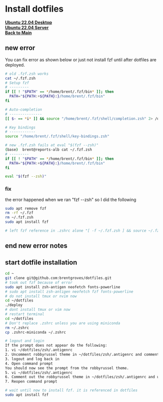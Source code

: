 # Install dotfiles

**[Ubuntu 22.04 Desktop](../../ubuntu22-04/desktop-install.md)**\
**[Ubuntu 22.04 Server](../../ubuntu22-04/server-install.md)**\
**[Back to Main](../../../README.md)**

## new error

You can fix error as shown below or just not install fzf until after dotfiles are deployed.

```bash
# old .fzf.zsh works
cat ~/.fzf.zsh
# Setup fzf
# ---------
if [[ ! "$PATH" == */home/brent/.fzf/bin* ]]; then
  PATH="${PATH:+${PATH}:}/home/brent/.fzf/bin"
fi

# Auto-completion
# ---------------
[[ $- == *i* ]] && source "/home/brent/.fzf/shell/completion.zsh" 2> /dev/null

# Key bindings
# ------------
source "/home/brent/.fzf/shell/key-bindings.zsh"

# new .fzf.zsh fails at eval "$(fzf --zsh)"
(base)  brent@reports-alb cat ~/.fzf.zsh
# ---------
if [[ ! "$PATH" == */home/brent/.fzf/bin* ]]; then
  PATH="${PATH:+${PATH}:}/home/brent/.fzf/bin"
fi

eval "$(fzf --zsh)"
```

### fix

the error happened when we ran "fzf --zsh" so I did the following

```bash
sudo apt remove fzf
rm -rf ~/.fzf
rm ~/.fzf.zsh
sudo apt install fzf

# left fzf reference in .zshrc alone "[ -f ~/.fzf.zsh ] && source ~/.fzf.zsh"

```

## end new error notes

## start dotfile installation

```bash
cd ~
git clone git@github.com:brentgroves/dotfiles.git
# took out fzf because of error 
sudo apt install zsh-antigen neofetch fonts-powerline
# sudo apt install zsh-antigen neofetch fzf fonts-powerline
# do not install tmux or nvim now
cd ~/dotfiles
./deploy
# dont install tmux or vim now
# restart terminal
cd ~/dotfiles
# Don't replace .zshrc unless you are using miniconda
rm ~/.zshrc
cp .zshrc-miniconda ~/.zshrc

# logout and login
If the prompt does not appear do the following:
1. vi ~/dotfiles/zsh/.antigenrc
2. Uncomment robbyrussel theme in ~/dotfiles/zsh/.antigenrc and comment out the agnoster  theme
3. logout and log back in
4. Open command prompt
You should now see the prompt from the robbyrussel theme.
5. vi ~/dotfiles/zsh/.antigenrc
6. Comment out the robbyrussel theme in ~/dotfiles/zsh/.antigenrc and uncomment the agnoster  theme.
7. Reopen command prompt   

# wait until now to install fzf. it is referenced in dotfiles
sudo apt install fzf 
```
